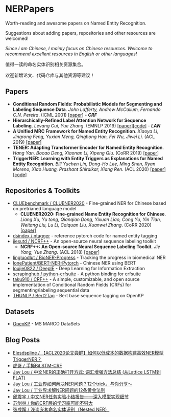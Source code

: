 # NERPapers
Worth-reading and awesome papers on Named Entity Recognition.

Suggestions about adding papers, repositories and other resources are welcomed!

*Since I am Chinese, I mainly focus on Chinese resources. Welcome to recommend excellent resources in English or other languages!*

值得一读的命名实体识别相关资源集合。

欢迎新增论文、代码仓库与其他资源等建议！

## Papers
- **Conditional Random Fields: Probabilistic Models for Segmenting and Labeling Sequence Data**. *John Lafferty, Andrew McCallum, Fernando C.N. Pereira*. (ICML 2001) [[paper]](https://repository.upenn.edu/cgi/viewcontent.cgi?article=1162&context=cis_papers) - ***CRF***
- **Hierarchically-Refined Label Attention Network for Sequence Labeling**. *Leyang Cui, Yue Zhang*. (EMNLP 2019) [[paper]](https://www.aclweb.org/anthology/D19-1422/)[[code]](https://github.com/Nealcly/BiLSTM-LAN) - ***LAN***
- **A Unified MRC Framework for Named Entity Recognition**. *Xiaoya Li, Jingrong Feng, Yuxian Meng, Qinghong Han, Fei Wu, Jiwei Li*. (ACL 2019) [[paper]](https://arxiv.org/abs/1910.11476)
- **TENER: Adapting Transformer Encoder for Named Entity Recognition**. *Hang Yan, Bocao Deng, Xiaonan Li, Xipeng Qiu*. (CoRR 2019) [[paper]](https://arxiv.org/abs/1911.04474)
- **TriggerNER: Learning with Entity Triggers as Explanations for Named Entity Recognition**. *Bill Yuchen Lin, Dong-Ho Lee, Ming Shen, Ryan Moreno, Xiao Huang, Prashant Shiralkar, Xiang Ren*. (ACL 2020) [[paper]](https://arxiv.org/abs/2004.07493)[[code]](https://github.com/INK-USC/TriggerNER)

## Repositories & Toolkits
- [CLUEbenchmark / CLUENER2020](https://github.com/CLUEbenchmark/CLUENER2020) - Fine-grained NER for Chinese based on pretrianed language model
  - **CLUENER2020: Fine-grained Name Entity Recognition for Chinese**. *Liang Xu, Yu tong, Qianqian Dong, Yixuan Liao, Cong Yu, Yin Tian, Weitang Liu, Lu Li, Caiquan Liu, Xuanwei Zhang*. (CoRR 2020) [[paper]](https://arxiv.org/abs/2001.04351)
- [dsindex / ntagger](https://github.com/dsindex/ntagger) - reference pytorch code for named entity tagging
- [jiesutd / NCRF++](https://github.com/jiesutd/NCRFpp) - An open-source neural sequence labeling toolkit
  - **NCRF++: An Open-source Neural Sequence Labeling Toolkit**. *Jie Yang, Yue Zhang*. (ACL 2018) [[paper]](https://www.aclweb.org/anthology/P18-4013/)
- [lingluodlut / BioNER-Progress](https://github.com/lingluodlut/BioNER-Progress) - Tracking the progress in biomedical NER
- [lonePatient/BERT-NER-Pytorch](https://github.com/lonePatient/BERT-NER-Pytorch) - Chinese NER using BERT
- [loujie0822 / DeepIE](https://github.com/loujie0822/DeepIE) - Deep Learning for Information Extraction
- [scrapinghub / python-crfsuite](https://github.com/scrapinghub/python-crfsuite) - A python binding for crfsuite
- [taku910 / CRF++](https://taku910.github.io/crfpp/) - A simple, customizable, and open source implementation of Conditional Random Fields (CRFs) for segmenting/labeling sequential data
- [THUNLP / Bert2Tag](https://github.com/thunlp/Bert2Tag) - Bert base sequence tagging on OpenKP
## Datasets
- [OpenKP](http://www.msmarco.org/leaders.aspx) - MS MARCO DataSets

## Blog Posts
- [Elesdspline / 【ACL2020论文尝鲜】如何以低成本的数据构建高效NER模型 TriggerNER？](https://zhuanlan.zhihu.com/p/145974989)
- [虎哥 / 手撕BiLSTM-CRF](https://zhuanlan.zhihu.com/p/97676647)
- [Jay Lou / 中文NER的正确打开方式: 词汇增强方法总结 (从Lattice LSTM到FLAT)](https://zhuanlan.zhihu.com/p/142615620)
- [Jay Lou / 工业界如何解决NER问题？12个trick，与你分享～](https://zhuanlan.zhihu.com/p/152463745)
- [Jay Lou / 工业界求解NER问题的12条黄金法则](https://mp.weixin.qq.com/s/MQRrEIJaFToIVLbnuKQZnw)
- [邱震宇 / 中文NER任务实验小结报告——深入模型实现细节](https://zhuanlan.zhihu.com/p/103779616)
- [苏剑林 / 你的CRF层的学习率可能不够大](https://kexue.fm/archives/7196)
- [张成蹊 / 浅谈嵌套命名实体识别（Nested NER）](https://mp.weixin.qq.com/s/iB-gaxIygWLjS1mKwKUGog)
